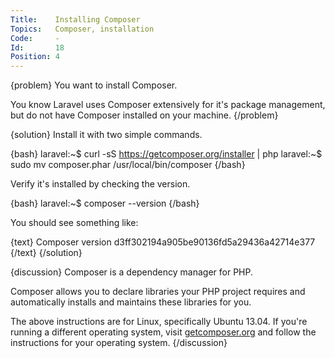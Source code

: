 ```yaml
---
Title:    Installing Composer
Topics:   Composer, installation
Code:     -
Id:       18
Position: 4
---
```


{problem}
You want to install Composer.

You know Laravel uses Composer extensively for it's package management, but do not have Composer installed on your machine.
{/problem}

{solution}
Install it with two simple commands.

{bash}
laravel:~$ curl -sS https://getcomposer.org/installer | php
laravel:~$ sudo mv composer.phar /usr/local/bin/composer
{/bash}

Verify it's installed by checking the version.

{bash}
laravel:~$ composer --version
{/bash}

You should see something like:

{text}
Composer version d3ff302194a905be90136fd5a29436a42714e377
{/text}
{/solution}

{discussion}
Composer is a dependency manager for PHP.

Composer allows you to declare libraries your PHP project requires and automatically installs and maintains these libraries for you.

The above instructions are for Linux, specifically Ubuntu 13.04. If you're running a different operating system, visit [getcomposer.org](http://getcomposer.org/doc/00-intro.md) and follow the instructions for your operating system.
{/discussion}
